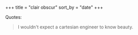 +++
title = "clair obscur"
sort_by = "date"
+++

Quotes:
> I wouldn't expect a cartesian engineer to know beauty.